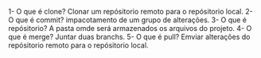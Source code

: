 1- O que é clone?
 Clonar um repósitorio remoto para o repósitorio local.
2- O que é commit?
impacotamento de um grupo de alterações.
3- O que é repósitorio?
A pasta omde será armazenados os arquivos do projeto.
4- O que é merge?
Juntar duas branchs.
5- O que é pull?
Emviar alterações do repósitorio remoto para o repósitorio local.